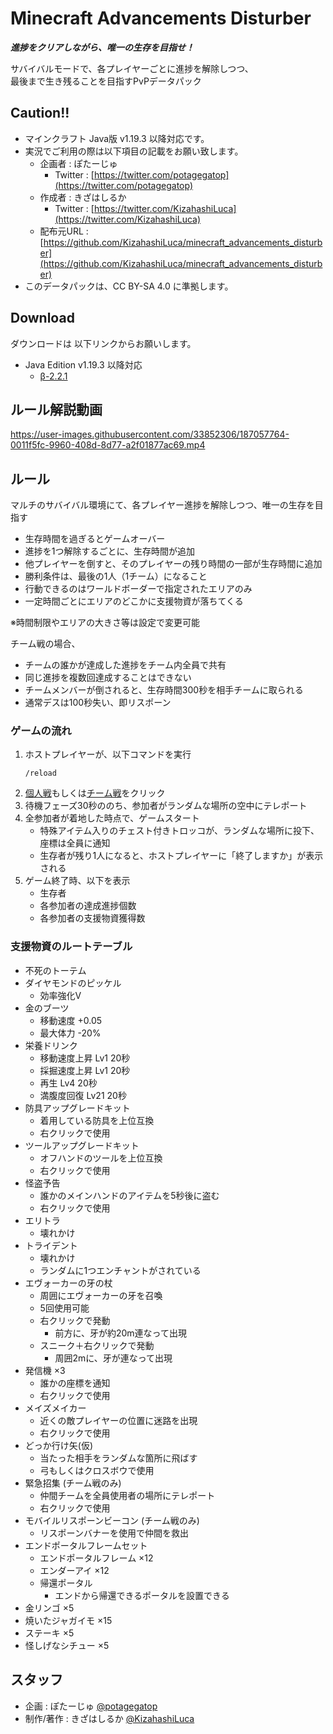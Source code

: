 # Minecraft Advancements Disturber
__*進捗をクリアしながら、唯一の生存を目指せ！*__

サバイバルモードで、各プレイヤーごとに進捗を解除しつつ、  
最後まで生き残ることを目指すPvPデータパック

## Caution!!
 - マインクラフト Java版 v1.19.3 以降対応です。
 - 実況でご利用の際は以下項目の記載をお願い致します。
   - 企画者 : ぽたーじゅ
     - Twitter : [https://twitter.com/potagegatop](https://twitter.com/potagegatop)
   - 作成者 : きざはしるか
     - Twitter : [https://twitter.com/KizahashiLuca](https://twitter.com/KizahashiLuca)
   - 配布元URL : [https://github.com/KizahashiLuca/minecraft_advancements_disturber](https://github.com/KizahashiLuca/minecraft_advancements_disturber)
 - このデータパックは、CC BY-SA 4.0 に準拠します。

## Download
ダウンロードは 以下リンクからお願いします。
 - Java Edition v1.19.3 以降対応
   - [β-2.2.1](https://github.com/KizahashiLuca/Minecraft_Advancements_Disturber/releases/tag/beta-2.2.1)
   
## ルール解説動画


https://user-images.githubusercontent.com/33852306/187057764-0011f5fc-9960-408d-8d77-a2f01877ac69.mp4



## ルール
マルチのサバイバル環境にて、各プレイヤー進捗を解除しつつ、唯一の生存を目指す

 - 生存時間を過ぎるとゲームオーバー
 - 進捗を1つ解除するごとに、生存時間が追加
 - 他プレイヤーを倒すと、そのプレイヤーの残り時間の一部が生存時間に追加
 - 勝利条件は、最後の1人（1チーム）になること
 - 行動できるのはワールドボーダーで指定されたエリアのみ
 - 一定時間ごとにエリアのどこかに支援物資が落ちてくる

※時間制限やエリアの大きさ等は設定で変更可能

チーム戦の場合、
 - チームの誰かが達成した進捗をチーム内全員で共有
 - 同じ進捗を複数回達成することはできない
 - チームメンバーが倒されると、生存時間300秒を相手チームに取られる
 - 通常デスは100秒失い、即リスポーン

### ゲームの流れ
 1. ホストプレイヤーが、以下コマンドを実行
    ```mcfunction
    /reload
    ```
 2. <ins>個人戦</ins>もしくは<ins>チーム戦</ins>をクリック
 3. 待機フェーズ30秒ののち、参加者がランダムな場所の空中にテレポート
 4. 全参加者が着地した時点で、ゲームスタート
    - 特殊アイテム入りのチェスト付きトロッコが、ランダムな場所に投下、座標は全員に通知
    - 生存者が残り1人になると、ホストプレイヤーに「終了しますか」が表示される
 5. ゲーム終了時、以下を表示
    - 生存者
    - 各参加者の達成進捗個数
    - 各参加者の支援物資獲得数

### 支援物資のルートテーブル
 - 不死のトーテム
 - ダイヤモンドのピッケル
   - 効率強化V
 - 金のブーツ
   - 移動速度 +0.05
   - 最大体力 -20%
 - 栄養ドリンク
   - 移動速度上昇 Lv1 20秒
   - 採掘速度上昇 Lv1 20秒
   - 再生 Lv4 20秒
   - 満腹度回復 Lv21 20秒
 - 防具アップグレードキット
   - 着用している防具を上位互換
   - 右クリックで使用
 - ツールアップグレードキット
   - オフハンドのツールを上位互換
   - 右クリックで使用
 - 怪盗予告
   - 誰かのメインハンドのアイテムを5秒後に盗む
   - 右クリックで使用
 - エリトラ
   - 壊れかけ
 - トライデント
   - 壊れかけ
   - ランダムに1つエンチャントがされている
 - エヴォーカーの牙の杖
   - 周囲にエヴォーカーの牙を召喚
   - 5回使用可能
   - 右クリックで発動
     - 前方に、牙が約20m連なって出現
   - スニーク＋右クリックで発動
     - 周囲2mに、牙が連なって出現
 - 発信機 ×3
   - 誰かの座標を通知
   - 右クリックで使用
 - メイズメイカー
   - 近くの敵プレイヤーの位置に迷路を出現
   - 右クリックで使用
 - どっか行け矢(仮)
   - 当たった相手をランダムな箇所に飛ばす
   - 弓もしくはクロスボウで使用
 - 緊急招集 (チーム戦のみ)
   - 仲間チームを全員使用者の場所にテレポート
   - 右クリックで使用
 - モバイルリスポーンビーコン (チーム戦のみ)
   - リスポーンバナーを使用で仲間を救出
 - エンドポータルフレームセット
   - エンドポータルフレーム ×12
   - エンダーアイ ×12
   - 帰還ポータル
     - エンドから帰還できるポータルを設置できる
 - 金リンゴ ×5
 - 焼いたジャガイモ ×15
 - ステーキ ×5
 - 怪しげなシチュー ×5

## スタッフ
 - 企画 : ぽたーじゅ [@potagegatop](https://twitter.com/potagegatop)
 - 制作/著作 : きざはしるか [@KizahashiLuca](https://twitter.com/KizahashiLuca)
